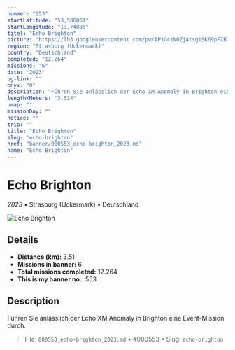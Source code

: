 ```yaml
---
nummer: "553"
startLatitude: "53,506861"
startLongitude: "13,74885"
titel: "Echo Brighton"
picture: "https://lh3.googleusercontent.com/pw/AP1GczN0Zj4tsgiSK69pFZBTe-4TVpyvOTKSId9Z9LZyCHfOdxqw72jngTpH1E6JbZ0XD1Bhcsk66Wpr-lrokFgtDUIOhJd5r-UUzCHlRzyHSaBawL3y_aiOnrXeqvcOGEatwS7JNcvHgtzz6alBwVDwMw659A"
region: "Strasburg (Uckermark)"
country: "Deutschland"
completed: "12.264"
missions: "6"
date: "2023"
bg-link: ""
onyx: "0"
description: "Führen Sie anlässlich der Echo XM Anomaly in Brighton eine Event-Mission durch."
lengthKMeters: "3,514"
umap: ""
missionDay: ""
notice: ""
trip: ""
title: "Echo Brighton"
slug: "echo-brighton"
href: "banner/000553_echo-brighton_2023.md"
name: "Echo Brighton"
---
```

# Echo Brighton

*2023* • Strasburg (Uckermark) • Deutschland

![Echo Brighton](https://lh3.googleusercontent.com/pw/AP1GczN0Zj4tsgiSK69pFZBTe-4TVpyvOTKSId9Z9LZyCHfOdxqw72jngTpH1E6JbZ0XD1Bhcsk66Wpr-lrokFgtDUIOhJd5r-UUzCHlRzyHSaBawL3y_aiOnrXeqvcOGEatwS7JNcvHgtzz6alBwVDwMw659A)



## Details
- **Distance (km):** 3.51
- **Missions in banner:** 6
- **Total missions completed:** 12.264
- **This is my banner no.:** 553



## Description
Führen Sie anlässlich der Echo XM Anomaly in Brighton eine Event-Mission durch.




> File: `000553_echo-brighton_2023.md`
> • #000553
> • Slug: `echo-brighton`
